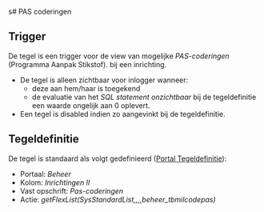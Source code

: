s# PAS coderingen

## Trigger

De tegel is een trigger voor de view van mogelijke *PAS-coderingen* (Programma Aanpak Stikstof). bij een inrichting.

- De tegel is alleen zichtbaar voor inlogger wanneer:
  - deze aan hem/haar is toegekend
  - de evaluatie van het *SQL statement onzichtbaar* bij de tegeldefinitie een waarde ongelijk aan 0 oplevert.
- Een tegel is disabled indien zo aangevinkt bij de tegeldefinitie.

## Tegeldefinitie

De tegel is standaard als volgt gedefinieerd ([Portal Tegeldefinitie](/instellen_inrichten/portaldefinitie/portal_tegel.md)):

- Portaal: *Beheer*
- Kolom: *Inrichtingen II*
- Vast opschrift: *Pas-coderingen*
- Actie: *getFlexList(SysStandardList,,,,beheer_tbmilcodepas)*
